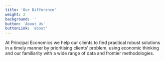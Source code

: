 ```yaml
---
title: 'Our Difference'
weight: 2
background: ''
button: 'About Us'
buttonLink: 'about'
---
```


At Principal Economics we help our clients to find practical robust solutions in a timely manner by prioritising clients’ problem, using economic thinking and our familiarity with a wide range of data and frontier methodologies.
